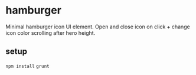 # hamburger
Minimal hamburger icon UI element. 
Open and close icon on click + change icon color scrolling after hero height.

## setup
`npm install`
`grunt`
